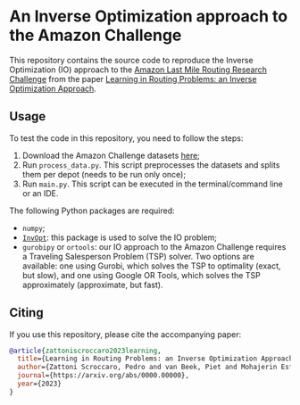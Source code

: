 # An Inverse Optimization approach to the Amazon Challenge

This repository contains the source code to reproduce the Inverse Optimization (IO) approach to the [Amazon Last Mile Routing Research Challenge](https://routingchallenge.mit.edu/) from the paper [Learning in Routing Problems: an Inverse Optimization Approach](https://arxiv.org/abs/0000.00000).

## Usage

To test the code in this repository, you need to follow the steps:
1. Download the Amazon Challenge datasets [here](https://aws.amazon.com/marketplace/pp/prodview-rqkdusd3nz3mw);
2. Run `process_data.py`. This script preprocesses the datasets and splits them per depot (needs to be run only once);
3. Run `main.py`. This script can be executed in the terminal/command line or an IDE.

The following Python packages are required:
- `numpy`;
- [`InvOpt`](https://github.com/pedroszattoni/invopt): this package is used to solve the IO problem;
- `gurobipy` or `ortools`: our IO approach to the Amazon Challenge requires a Traveling Salesperson Problem (TSP) solver. Two options are available: one using Gurobi, which solves the TSP to optimality (exact, but slow), and one using Google OR Tools, which solves the TSP approximately (approximate, but fast).

## Citing
If you use this repository, please cite the accompanying paper:

```bibtex
@article{zattoniscroccaro2023learning,
  title={Learning in Routing Problems: an Inverse Optimization Approach},
  author={Zattoni Scroccaro, Pedro and van Beek, Piet and Mohajerin Esfahani, Peyman and Atasoy, Bilge},
  journal={https://arxiv.org/abs/0000.00000},
  year={2023}
}
```